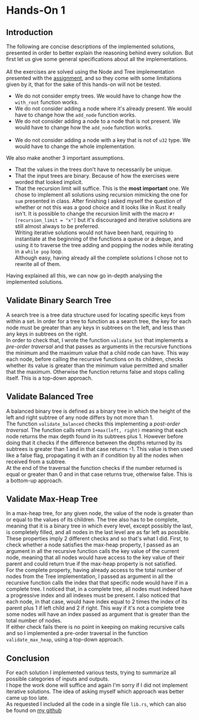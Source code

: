 # Hands-On 1
## Introduction
The following are concise descriptions of the implemented solutions, presented in order to better explain the reasoning behind every solution. But first let us give some general specifications about all the implementations.<br /><br />
All the exercises are solved using the Node and Tree implementation presented with the [assignment](https://pages.di.unipi.it/rossano/blog/2023/handson12324/), and so they come with some limitations given by it, that for the sake of this hands-on will not be tested.<br />
- We do not consider empty trees. We would have to change how the `with_root` function works.
- We do not consider adding a node where it's already present. We would have to change how the `add_node` function works.
- We do not consider adding a node to a node that is not present. We would have to change how the `add_node` function works.<br /><br />
- We do not consider adding a node with a key that is not of `u32` type. We would have to change the whole implementation.

We also make another 3 important assumptions.
- That the values in the trees don't have to necessarily be unique.
- That the input trees are binary. Because of how the exercises were worded that looked implicit.
- That the recursion limit will suffice. This is the **most important** one. We chose to implement all solutions using recursion mimicking the one for `sum` presented in class. After finishing I asked myself the question of whether or not this was a good choice and it looks like in Rust it really isn't. It is possible to change the recursion limit with the macro `#![recursion_limit = "x"]` but it's discouraged and iterative solutions are still almost always to be preferred.<br />
Writing iterative solutions would not have been hard, requiring to instantiate at the beginning of the functions a queue or a deque, and using it to traverse the tree adding and popping the nodes while iterating in a `while pop` loop.<br />
Although easy, having already all the complete solutions I chose not to rewrite all of them.

Having explained all this, we can now go in-depth analysing the implemented solutions.
## Validate Binary Search Tree
A search tree is a tree data structure used for locating specific keys from within a set. In order for a tree to function as a search tree, the key for each node must be greater than any keys in subtrees on the left, and less than any keys in subtrees on the right.<br />
In order to check that, I wrote the function `validate_bst` that implements a *pre-order traversal* and that passes as arguments in the recursive functions the minimum and the maximum value that a child node can have. This way each node, before calling the recursive functions on its children, checks whether its value is greater than the minimum value permitted and smaller that the maximum. Otherwise the function returns false and stops calling itself. This is a top-down approach.
## Validate Balanced Tree
A balanced binary tree is defined as a binary tree in which the height of the left and right subtree of any node differs by not more than 1.<br />
The function `validate_balanced` checks this implementing a *post-order traversal*. The function calls return `1+max(left, right)` meaning that each node returns the max depth found in its subtrees plus 1. However before doing that it checks if the difference between the depths returned by its subtrees is greater than 1 and in that case returns -1. This value is then used like a false flag, propagating it with an if condition by all the nodes when received from a subtree.<br />
At the end of the traversal the function checks if the number returned is equal or greater than 0 and in that case returns true, otherwise false. This is a bottom-up approach.
## Validate Max-Heap Tree
In a max-heap tree, for any given node, the value of the node is greater than or equal to the values of its children. The tree also has to be complete, meaning that it is a binary tree in which every level, except possibly the last, is completely filled, and all nodes in the last level are as far left as possible.<br />
These properties imply 2 different checks and so that's what I did. First, to check whether a node satisfies the max-heap property, I passed as an argument in all the recursive function calls the key value of the current node, meaning that all nodes would have access to the key value of their parent and could return true if the max-heap property is not satisfied.<br />
For the complete property, having already access to the total number of nodes from the Tree implementation, I passed as argument in all the recursive function calls the index that that specific node would have if in a complete tree. I noticed that, in a complete tree, all nodes must indeed have a progressive index and all indexes must be present. I also noticed that each node, in that case, would have index equal to 2 times the index of its parent plus 1 if left child and 2 if right. This way if it's not a complete tree some nodes will have an index passed as argument that is greater than the total number of nodes.<br />
If either check fails there is no point in keeping on making recursive calls and so I implemented a pre-order traversal in the function `validate_max_heap`, using a top-down approach.
## Conclusion
For each solution I implemented various tests, trying to summarize all possible categories of inputs and outputs.<br />
I hope the work done will suffice and again I'm sorry if I did not implement iterative solutions. The idea of asking myself which  approach was better came up too late.<br />
As requested I included all the code in a single file `lib.rs`, which can also be found on [my github](https://github.com/LoSpiri/CompetitiveProgramming/tree/main/Hands-On/hands_on_1)

